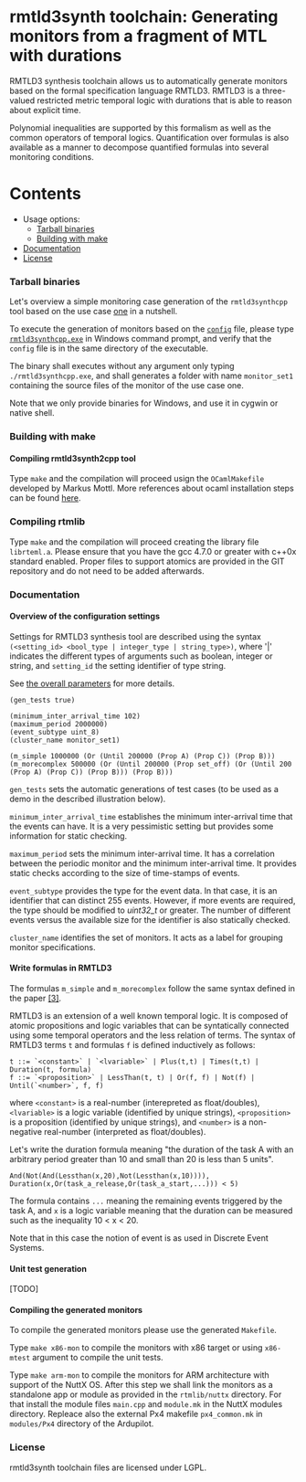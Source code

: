 

rmtld3synth toolchain: Generating monitors from a fragment of MTL with durations
===========================================

RMTLD3 synthesis toolchain allows us to automatically generate monitors based on the formal specification language RMTLD3. RMTLD3 is a three-valued restricted metric temporal logic with durations that is able to reason about explicit time.

Polynomial inequalities are supported by this formalism as well as the common operators of temporal logics. Quantification over formulas is also available as a manner to decompose quantified formulas into several monitoring conditions.

# Contents

- Usage options:
  - [Tarball binaries](#tarball-binaries)
  - [Building with make](#building-with-make)
- [Documentation](#documentation)
- [License](#license)

### Tarball binaries

Let's overview a simple monitoring case generation of the `rmtld3synthcpp` tool based on the use case [one](http://rawgit.com/cistergit/rmtld3synth/master/doc/usecase1.html) in a nutshell.

To execute the generation of monitors based on the [`config`](/bin/config?raw=true) file, please type [`rmtld3synthcpp.exe`](/bin/rmtld3synthcpp.exe?raw=true) in Windows command prompt, and verify that the `config` file is in the same directory of the executable.

The binary shall executes without any argument only typing `./rmtld3synthcpp.exe`, and shall generates a folder with name `monitor_set1` containing the source files of the monitor of the use case one.

Note that we only provide binaries for Windows, and use it in cygwin or native shell.

### Building with make

#### Compiling rmtld3synth2cpp tool
Type `make` and the compilation will proceed usign the `OCamlMakefile` developed by Markus Mottl. More references about ocaml installation steps can be found [here](https://ocaml.org/docs/install.html).

### Compiling rtmlib
Type `make` and the compilation will proceed creating the library file `librteml.a`. Please ensure that you have the gcc 4.7.0 or greater with c++0x standard enabled. Proper files to support atomics are provided in the GIT repository and do not need to be added afterwards.

### Documentation

#### Overview of the configuration settings

Settings for RMTLD3 synthesis tool are described using the syntax `(<setting_id> <bool_type | integer_type | string_type>)`, where '|' indicates the different types of arguments such as boolean, integer or string, and `setting_id` the setting identifier of type string.

See [the overall parameters](rmtld3_parameters.md) for more details.

~~~~~~~~~~~~~~~~~~~~~{.lisp}
(gen_tests true)

(minimum_inter_arrival_time 102)
(maximum_period 2000000)
(event_subtype uint_8)
(cluster_name monitor_set1)

(m_simple 1000000 (Or (Until 200000 (Prop A) (Prop C)) (Prop B)))
(m_morecomplex 500000 (Or (Until 200000 (Prop set_off) (Or (Until 200 (Prop A) (Prop C)) (Prop B))) (Prop B)))

~~~~~~~~~~~~~~~~~~~~~

`gen_tests` sets the automatic generations of test cases (to be used as a demo in the described illustration below).

`minimum_inter_arrival_time` establishes the minimum inter-arrival time that the events can have. It is a very pessimistic setting but provides some information for static checking.

`maximum_period` sets the minimum inter-arrival time. It has a correlation between the periodic monitor and the minimum inter-arrival time. It provides static checks according to the size of time-stamps of events.

`event_subtype` provides the type for the event data. In that case, it is an identifier that can distinct 255 events. However, if more events are required, the type should be modified to *uint32_t* or greater. The number of different events versus the available size for the identifier is also statically checked.

`cluster_name` identifies the set of monitors. It acts as a label for grouping monitor specifications.

#### Write formulas in RMTLD3

The formulas `m_simple` and `m_morecomplex` follow the same syntax defined in the paper [[3]](http://link.springer.com/chapter/10.1007%2F978-3-319-23820-3_11).

RMTLD3 is an extension of a well known temporal logic. It is composed of atomic propositions and logic variables that can be syntatically connected using some temporal operators and the less relation of terms. The syntax of RMTLD3 terms `t` and formulas `f` is defined inductively as follows:
```
t ::= `<constant>` | `<lvariable>` | Plus(t,t) | Times(t,t) | Duration(t, formula)
f ::= `<proposition>` | LessThan(t, t) | Or(f, f) | Not(f) | Until(`<number>`, f, f)
```
where `<constant>` is a real-number (interepreted as float/doubles), `<lvariable>` is a logic variable (identified by unique strings), `<proposition>` is a proposition (identified by unique strings), and `<number>` is a non-negative real-number (interpreted as float/doubles).


Let's write the duration formula meaning "the duration of the task A with an arbitrary period greater than 10 and small than 20 is less than 5 units".
```
And(Not(And(Lessthan(x,20),Not(Lessthan(x,10)))), Duration(x,Or(task_a_release,Or(task_a_start,...))) < 5)
```
The formula contains `...` meaning the remaining events triggered by the task A, and `x` is a logic variable meaning that the duration can be measured such as the inequality 10 < x < 20.

Note that in this case the notion of event is as used in Discrete Event Systems.


#### Unit test generation

[TODO]

#### Compiling the generated monitors

To compile the generated monitors please use the generated `Makefile`.

Type `make x86-mon` to compile the monitors with x86 target or using `x86-mtest` argument to compile the unit tests.

Type `make arm-mon` to compile the monitors for ARM architecture with support of the NuttX OS. After this step we shall link the monitors as a standalone app or module as provided in the `rtmlib/nuttx` directory.
For that install the module files `main.cpp` and `module.mk` in the NuttX modules directory. Repleace also the external Px4 makefile `px4_common.mk` in `modules/Px4` directory of the Ardupilot.

### License

rmtld3synth toolchain files are licensed under LGPL.
